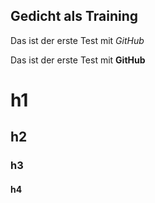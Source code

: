 ## Gedicht als Training

Das ist der erste Test mit *GitHub*

Das ist der erste Test mit **GitHub**

# h1
## h2
### h3
#### h4

